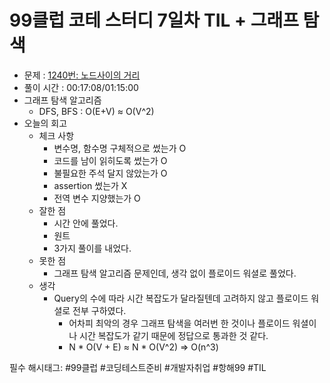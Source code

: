 # 99클럽 코테 스터디 7일차 TIL + 그래프 탐색

- 문제 : [1240번: 노드사이의 거리](https://www.acmicpc.net/problem/1240)
- 풀이 시간 : 00:17:08/01:15:00
- 그래프 탐색 알고리즘
    - DFS, BFS  : O(E+V) ≈ O(V^2)
- 오늘의 회고
    - 체크 사항
        - 변수명, 함수명 구체적으로 썼는가 O
        - 코드를 남이 읽히도록 썼는가 O
        - 불필요한 주석 달지 않았는가 O
        - assertion 썼는가 X
        - 전역 변수 지양했는가 O
    - 잘한 점
        - 시간 안에 풀었다.
        - 원트
        - 3가지 풀이를 내었다.
    - 못한 점
        - 그래프 탐색 알고리즘 문제인데, 생각 없이 플로이드 워셜로 풀었다.
    - 생각
        - Query의 수에 따라 시간 복잡도가 달라질텐데 고려하지 않고 플로이드 워셜로 전부 구하였다.
            - 어차피 최악의 경우 그래프 탐색을 여러번 한 것이나 플로이드 워셜이나 시간 복잡도가 같기 때문에 정답으로 통과한 것 같다.
            - N * O(V + E) ≈ N * O(V^2) ⇒ O(n^3)

필수 해시태그: #99클럽 #코딩테스트준비 #개발자취업 #항해99 #TIL